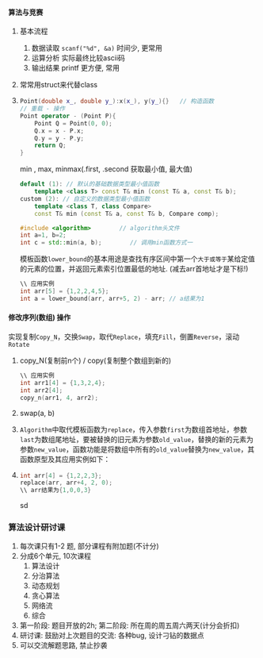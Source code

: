 #### 算法与竞赛

1. 基本流程

   1. 数据读取  `scanf("%d", &a)`  时间少, 更常用
   2. 运算分析   实际最终比较ascii码
   3. 输出结果   printf 更方便, 常用

2. 常常用struct来代替class

3. ```c++
   Point(double x_, double y_):x(x_), y(y_){}	// 构造函数
   // 重载 - 操作
   Point operator - (Point P){
       Point Q = Point(0, 0);
       Q.x = x - P.x;
       Q.y = y - P.y;
       return Q;
   }
   
   ```

   min , max, minmax(.first, .second 获取最小值, 最大值)

   ```c++
   default (1): // 默认的基础数据类型最小值函数
       template <class T> const T& min (const T& a, const T& b);
   custom (2): // 自定义的数据类型最小值函数
       template <class T, class Compare>
       const T& min (const T& a, const T& b, Compare comp);
   
   #include <algorithm>        // algorithm头文件
   int a=1, b=2;
   int c = std::min(a, b);        // 调用min函数方式一
   ```

   模板函数`lower_bound`的基本用途是查找有序区间中第一个`大于或等于`某给定值的元素的位置，并返回元素索引位置最低的地址. (减去arr首地址才是下标!)

   ```c++
   \\ 应用实例
   int arr[5] = {1,2,2,4,5};
   int a = lower_bound(arr, arr+5, 2) - arr; // a结果为1
   ```

   

#### 修改序列(数组) 操作

实现复制`Copy_N`，交换`Swap`，取代`Replace`，填充`Fill`，倒置`Reverse`，滚动`Rotate`

1. copy_N(复制前n个)  / copy(复制整个数组到新的)

   ```c++
   \\ 应用实例
   int arr1[4] = {1,3,2,4};
   int arr2[4];
   copy_n(arr1, 4, arr2);
   ```

2. swap(a, b)

3. `Algorithm`中取代模板函数为`replace`，传入参数`first`为数组首地址，参数`last`为数组尾地址，要被替换的旧元素为参数`old_value`，替换的新的元素为参数`new_value`，函数功能是将数组中所有的`old_value`替换为`new_value`，其函数原型及其应用实例如下：

4. ```c++
   int arr[4] = {1,2,2,3};
   replace(arr, arr+4, 2, 0);
   \\ arr结果为{1,0,0,3}
   ```

   sd 

   
   

### 算法设计研讨课

1. 每次课只有1-2 题, 部分课程有附加题(不计分)
2. 分成6个单元, 10次课程
   1. 算法设计
   2. 分治算法
   3. 动态规划
   4. 贪心算法
   5. 网络流
   6. 综合
3. 第一阶段: 题目开放的2h; 第二阶段: 所在周的周五周六两天(计分会折扣)
4. 研讨课: 鼓励对上次题目的交流: 各种bug, 设计刁钻的数据点
5. 可以交流解题思路, 禁止抄袭